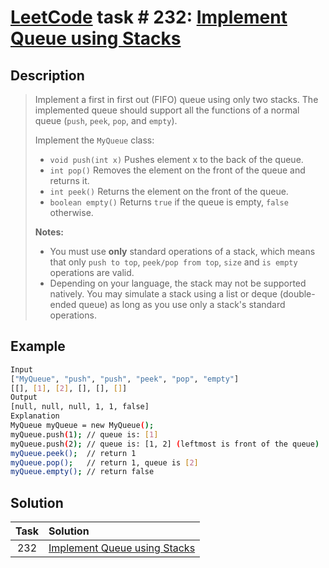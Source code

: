# [LeetCode][leetcode] task # 232: [Implement Queue using Stacks][task]

Description
-----------

> Implement a first in first out (FIFO) queue using only two stacks.
> The implemented queue should support all the functions
> of a normal queue (`push`, `peek`, `pop`, and `empty`).
> 
> Implement the `MyQueue` class:
> * `void push(int x)` Pushes element x to the back of the queue.
> * `int pop()` Removes the element on the front of the queue and returns it.
> * `int peek()` Returns the element on the front of the queue.
> * `boolean empty()` Returns `true` if the queue is empty, `false` otherwise.
>
> **Notes:**
> * You must use **only** standard operations of a stack,
> which means that only `push to top`, `peek/pop from top`,
> `size` and `is empty` operations are valid.
> * Depending on your language, the stack may not be supported natively.
> You may simulate a stack using a list or deque (double-ended queue)
> as long as you use only a stack's standard operations.

Example
-------

```sh
Input
["MyQueue", "push", "push", "peek", "pop", "empty"]
[[], [1], [2], [], [], []]
Output
[null, null, null, 1, 1, false]
Explanation
MyQueue myQueue = new MyQueue();
myQueue.push(1); // queue is: [1]
myQueue.push(2); // queue is: [1, 2] (leftmost is front of the queue)
myQueue.peek();  // return 1
myQueue.pop();   // return 1, queue is [2]
myQueue.empty(); // return false
```

Solution
--------

| Task | Solution                                 |
|:----:|:-----------------------------------------|
| 232  | [Implement Queue using Stacks][solution] |


[leetcode]: <http://leetcode.com/>
[task]: <https://leetcode.com/problems/implement-queue-using-stacks/>
[solution]: <https://github.com/wellaxis/praxis-leetcode/blob/main/src/main/java/com/witalis/praxis/leetcode/task/h3/p232/option/Practice.java>
